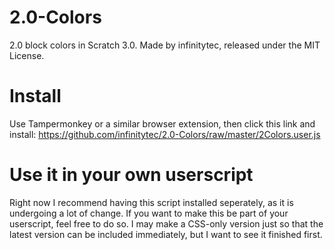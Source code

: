# 2.0-Colors
2.0 block colors in Scratch 3.0. Made by infinitytec, released under the MIT License.
# Install
Use Tampermonkey or a similar browser extension, then click this link and install: <https://github.com/infinitytec/2.0-Colors/raw/master/2Colors.user.js>
# Use it in your own userscript
Right now I recommend having this script installed seperately, as it is undergoing a lot of change. If you want to make this be part of your userscript, feel free to do so. I may make a CSS-only version just so that the latest version can be included immediately, but I want to see it finished first.
